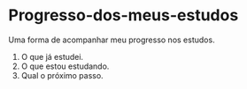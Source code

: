 # Progresso-dos-meus-estudos
Uma forma de acompanhar meu progresso nos estudos.

1. O que já estudei.
2. O que estou estudando.
3. Qual o próximo passo.
